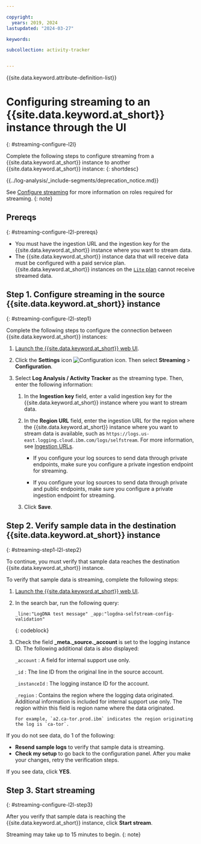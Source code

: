 ```yaml
---

copyright:
  years: 2019, 2024
lastupdated: "2024-03-27"

keywords:

subcollection: activity-tracker


---
```


{{site.data.keyword.attribute-definition-list}}

# Configuring streaming to an {{site.data.keyword.at_short}} instance through the UI
{: #streaming-configure-l2l}

Complete the following steps to configure streaming from a {{site.data.keyword.at_short}} instance to another {{site.data.keyword.at_short}} instance:
{: shortdesc}

<!-- Common deprecation statement -->
{{../log-analysis/_include-segments/deprecation_notice.md}}

See [Configure streaming](/docs/activity-tracker?topic=activity-tracker--streaming#streaming-1) for more information on roles required for streaming.
{: note}

## Prereqs
{: #streaming-configure-l2l-prereqs}

- You must have the ingestion URL and the ingestion key for the {{site.data.keyword.at_short}} instance where you want to stream data.
- The {{site.data.keyword.at_short}} instance data that will receive data must be configured with a paid service plan. {{site.data.keyword.at_short}} instances on the [`Lite` plan](/docs/log-analysis?topic=log-analysis-service_plans) cannot receive streamed data.

## Step 1. Configure streaming in the source {{site.data.keyword.at_short}} instance
{: #streaming-configure-l2l-step1}

Complete the following steps to configure the connection between {{site.data.keyword.at_short}} instances:

1. [Launch the {{site.data.keyword.at_short}} web UI](/docs/services/activity-tracker?topic=activity-tracker-launch).

2. Click the **Settings** icon ![Configuration icon](images/admin.png "Admin icon"). Then select **Streaming** &gt; **Configuration**.

3. Select **Log Analysis / Activity Tracker** as the streaming type. Then, enter the following information:

    1. In the **Ingestion key** field, enter a valid ingestion key for the {{site.data.keyword.at_short}} instance where you want to stream data.

    2. In the **Region URL** field, enter the ingestion URL for the region where the {{site.data.keyword.at_short}} instance where you want to stream data is available, such as `https://logs.us-east.logging.cloud.ibm.com/logs/selfstream`. For more information, see [Ingestion URLs](/docs/activity-tracker?topic=activity-tracker--endpoints#endpoints_ingestion).

       - If you configure your log sources to send data through private endpoints, make sure you configure a private ingestion endpoint for streaming.

       - If you configure your log sources to send data through private and public endpoints, make sure you configure a private ingestion endpoint for streaming.

    3. Click **Save**.


## Step 2. Verify sample data in the destination {{site.data.keyword.at_short}} instance
{: #streaming-step1-l2l-step2}


To continue, you must verify that sample data reaches the destination {{site.data.keyword.at_short}} instance.

To verify that sample data is streaming, complete the following steps:

1. [Launch the {{site.data.keyword.at_short}} web UI](/docs/services/activity-tracker?topic=activity-tracker--launch).
2. In the search bar, run the following query:

    ```text
    _line:"LogDNA test message" _app:"logdna-selfstream-config-validation"
    ```
    {: codeblock}

3. Check the field **_meta._source._account** is set to the logging instance ID.  The following additional data is also displayed:

   `_account`
   :   A field for internal support use only.

   `_id`
   :   The line ID from the original line in the source account.

   `_instanceId`
   :   The logging instance ID for the account.

   `_region`
   :   Contains the region where the logging data originated. Additional information is included for internal support use only. The region within this field is region name where the data originated.

       For example, `a2.ca-tor.prod.ibm` indicates the region originating the log is `ca-tor`.

If you do not see data, do 1 of the following:
- **Resend sample logs** to verify that sample data is streaming.
- **Check my setup** to go back to the configuration panel. After you make your changes, retry the verification steps.


If you see data, click **YES**.



## Step 3. Start streaming
{: #streaming-configure-l2l-step3}


After you verify that sample data is reaching the {{site.data.keyword.at_short}} instance, click **Start stream**.

Streaming may take up to 15 minutes to begin.
{: note}
